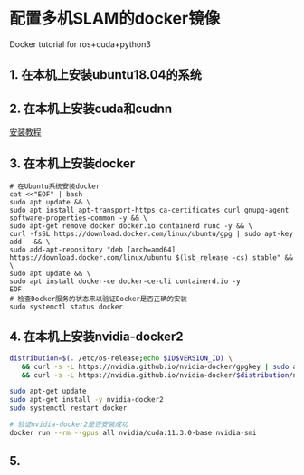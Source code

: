 # 配置多机SLAM的docker镜像
Docker tutorial for ros+cuda+python3 

## 1. 在本机上安装ubuntu18.04的系统

## 2. 在本机上安装cuda和cudnn
[安装教程](https://blog.csdn.net/i6101206007/article/details/113179852)

## 3. 在本机上安装docker
```shell
# 在Ubuntu系统安装docker
cat <<"EOF" | bash                              
sudo apt update && \
sudo apt install apt-transport-https ca-certificates curl gnupg-agent software-properties-common -y && \
sudo apt-get remove docker docker.io containerd runc -y && \
curl -fsSL https://download.docker.com/linux/ubuntu/gpg | sudo apt-key add - && \
sudo add-apt-repository "deb [arch=amd64] https://download.docker.com/linux/ubuntu $(lsb_release -cs) stable" && \
sudo apt update && \
sudo apt install docker-ce docker-ce-cli containerd.io -y
EOF
# 检查Docker服务的状态来以验证Docker是否正确的安装
sudo systemctl status docker 
```

## 4. 在本机上安装nvidia-docker2
```sh
distribution=$(. /etc/os-release;echo $ID$VERSION_ID) \
   && curl -s -L https://nvidia.github.io/nvidia-docker/gpgkey | sudo apt-key add - \
   && curl -s -L https://nvidia.github.io/nvidia-docker/$distribution/nvidia-docker.list | sudo tee /etc/apt/sources.list.d/nvidia-docker.list

sudo apt-get update
sudo apt-get install -y nvidia-docker2
sudo systemctl restart docker

# 验证nvidia-docker2是否安装成功
docker run --rm --gpus all nvidia/cuda:11.3.0-base nvidia-smi
```

## 5. 